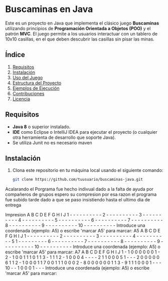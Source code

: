 # Buscaminas en Java

Este es un proyecto en Java que implementa el clásico juego **Buscaminas** utilizando principios de **Programación Orientada a Objetos (POO)** y el patrón **MVC**. El juego permite a los usuarios interactuar con un tablero de 10x10 casillas, en el que deben descubrir las casillas sin pisar las minas.

## Índice
1. [Requisitos](#requisitos)
2. [Instalación](#instalación)
3. [Uso del Juego](#uso-del-juego)
4. [Estructura del Proyecto](#estructura-del-proyecto)
5. [Ejemplos de Ejecución](#ejemplos-de-ejecución)
6. [Contribuciones](#contribuciones)
7. [Licencia](#licencia)

## Requisitos

- **Java 8** o superior instalado.
- **IDE** como Eclipse o IntelliJ IDEA para ejecutar el proyecto (o cualquier otra herramienta de desarrollo que soporte Java).
- Se utiliza Junit no es necesario maven
## Instalación

1. Clona este repositorio en tu máquina local usando el siguiente comando:
   ```bash
   git clone https://github.com/tuusuario/buscaminas-java.git
Acalarando el Porgrama fue hecho indivual dado a la falta de ayuda por compañeros de grupos espero su compresion
por esa razon el programa fue subido tarde dado a que se paso insistiendo hasta el ultimo dia de entrega 

Impresion
  A B C D E F G H I J
1 - - - - - - - - - -
2 - - - - - - - - - -
3 - - - - - - - - - -
4 - - - - - - - - - -
5 - - - - - - - - - -
6 - - - - - - - - - -
7 - - - - - - - - - -
8 - - - - - - - - - -
9 - - - - - - - - - -
10 - - - - - - - - - -
Introduce una coordenada (ejemplo: A5) o escribe 'marcar A5' para marcar:
A5
  A B C D E F G H I J 
1 - - - - - - - - - - 
2 - - - - - - - - - - 
3 - - - - - - - - - - 
4 - - - - - - - - - - 
5 1 - - - - - - - - - 
6 - - - - - - - - - - 
7 - - - - - - - - - - 
8 - - - - - - - - - - 
9 - - - - - - - - - - 
10 - - - - - - - - - - 
Introduce una coordenada (ejemplo: A5) o escribe 'marcar A5' para marcar:
A7
  A B C D E F G H I J 
1 - 1 0 0 0 0 0 0 1 -
2 - 1 0 0 1 1 1 0 1 1
3 - 1 1 1 2 - 1 0 0 0
4 - - - - 2 1 1 0 0 0
5 1 - - - 2 0 0 0 0 0
6 1 1 2 - 1 0 0 0 1 1
7 0 0 1 1 1 0 0 0 2 -
8 0 0 0 0 0 0 1 1 3 -
9 1 1 1 0 0 0 1 - - -
10 - - 1 0 0 0 1 - - -
Introduce una coordenada (ejemplo: A5) o escribe 'marcar A5' para marcar:
